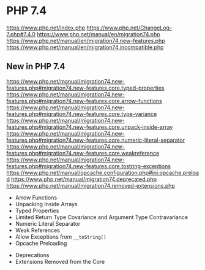 # PHP 7.4

https://www.php.net/index.php
https://www.php.net/ChangeLog-7.php#7.4.0
https://www.php.net/manual/en/migration74.php
https://www.php.net/manual/en/migration74.new-features.php
https://www.php.net/manual/en/migration74.incompatible.php


## New in PHP 7.4

https://www.php.net/manual/migration74.new-features.php#migration74.new-features.core.typed-properties
https://www.php.net/manual/migration74.new-features.php#migration74.new-features.core.arrow-functions
https://www.php.net/manual/migration74.new-features.php#migration74.new-features.core.type-variance
https://www.php.net/manual/migration74.new-features.php#migration74.new-features.core.unpack-inside-array
https://www.php.net/manual/migration74.new-features.php#migration74.new-features.core.numeric-literal-separator
https://www.php.net/manual/migration74.new-features.php#migration74.new-features.core.weakreference
https://www.php.net/manual/migration74.new-features.php#migration74.new-features.core.tostring-exceptions
https://www.php.net/manual/opcache.configuration.php#ini.opcache.preload
https://www.php.net/manual/migration74.deprecated.php
https://www.php.net/manual/migration74.removed-extensions.php

* Arrow Functions
* Unpacking Inside Arrays
* Typed Properties
* Limited Return Type Covariance and Argument Type Contravariance
* Numeric Literal Separator
* Weak References
* Allow Exceptions from `__toString()`
* Opcache Preloading
- Deprecations
- Extensions Removed from the Core
